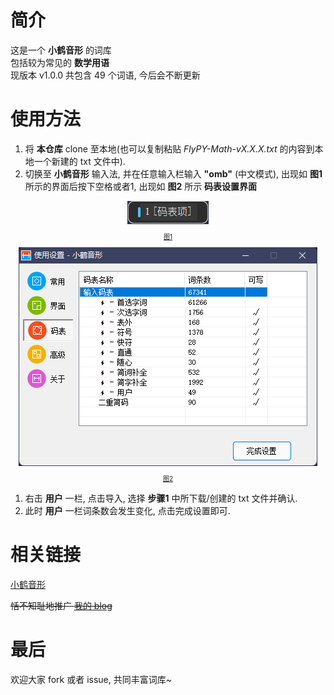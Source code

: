 # 简介  

这是一个 **小鹤音形** 的词库  
包括较为常见的 **数学用语**  
现版本 v1.0.0 共包含 49 个词语, 今后会不断更新  

# 使用方法  

1. 将 **本仓库** clone 至本地(也可以复制粘贴 *FlyPY-Math-vX.X.X.txt* 的内容到本地一个新建的 txt 文件中).  
2. 切换至 **小鹤音形** 输入法, 并在任意输入栏输入 **"omb"** (中文模式), 出现如 **图1** 所示的界面后按下空格或者1, 出现如 **图2** 所示 **码表设置界面**  

<center style="font-size:12px"><small><u>

![图1](img/1.png)

图1

![图2](img/2.png)

图2

</u></small></center>

1. 右击 **用户** 一栏, 点击导入, 选择 **步骤1** 中所下载/创建的 txt 文件并确认.  
2. 此时 **用户** 一栏词条数会发生变化, 点击完成设置即可.  

# 相关链接  

[小鹤音形](https://www.flypy.com/)

~~恬不知耻地推广 [我的 blog](https://kouyou888.com/)~~

# 最后

欢迎大家 fork 或者 issue, 共同丰富词库~